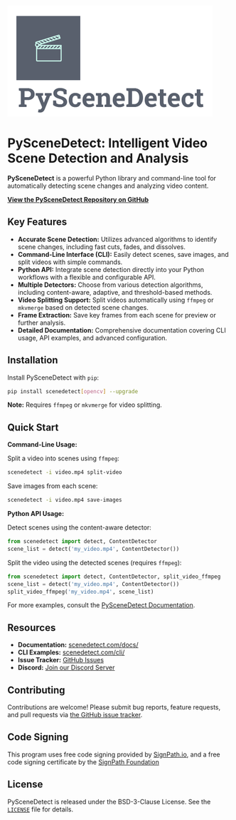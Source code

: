 <!-- PySceneDetect Logo -->
[![PySceneDetect](https://raw.githubusercontent.com/Breakthrough/PySceneDetect/main/website/pages/img/pyscenedetect_logo_small.png)](https://github.com/Breakthrough/PySceneDetect)

# PySceneDetect: Intelligent Video Scene Detection and Analysis

**PySceneDetect** is a powerful Python library and command-line tool for automatically detecting scene changes and analyzing video content.

**[View the PySceneDetect Repository on GitHub](https://github.com/Breakthrough/PySceneDetect)**

## Key Features

*   **Accurate Scene Detection:** Utilizes advanced algorithms to identify scene changes, including fast cuts, fades, and dissolves.
*   **Command-Line Interface (CLI):** Easily detect scenes, save images, and split videos with simple commands.
*   **Python API:**  Integrate scene detection directly into your Python workflows with a flexible and configurable API.
*   **Multiple Detectors:** Choose from various detection algorithms, including content-aware, adaptive, and threshold-based methods.
*   **Video Splitting Support:**  Split videos automatically using `ffmpeg` or `mkvmerge` based on detected scene changes.
*   **Frame Extraction:** Save key frames from each scene for preview or further analysis.
*   **Detailed Documentation:** Comprehensive documentation covering CLI usage, API examples, and advanced configuration.

## Installation

Install PySceneDetect with `pip`:

```bash
pip install scenedetect[opencv] --upgrade
```

**Note:** Requires `ffmpeg` or `mkvmerge` for video splitting.

## Quick Start

**Command-Line Usage:**

Split a video into scenes using `ffmpeg`:

```bash
scenedetect -i video.mp4 split-video
```

Save images from each scene:

```bash
scenedetect -i video.mp4 save-images
```

**Python API Usage:**

Detect scenes using the content-aware detector:

```python
from scenedetect import detect, ContentDetector
scene_list = detect('my_video.mp4', ContentDetector())
```

Split the video using the detected scenes (requires `ffmpeg`):

```python
from scenedetect import detect, ContentDetector, split_video_ffmpeg
scene_list = detect('my_video.mp4', ContentDetector())
split_video_ffmpeg('my_video.mp4', scene_list)
```

For more examples, consult the [PySceneDetect Documentation](https://www.scenedetect.com/docs/).

## Resources

*   **Documentation:** [scenedetect.com/docs/](https://www.scenedetect.com/docs/)
*   **CLI Examples:** [scenedetect.com/cli/](https://www.scenedetect.com/cli/)
*   **Issue Tracker:** [GitHub Issues](https://github.com/Breakthrough/PySceneDetect/issues)
*   **Discord:** [Join our Discord Server](https://discord.gg/H83HbJngk7)

## Contributing

Contributions are welcome!  Please submit bug reports, feature requests, and pull requests via [the GitHub issue tracker](https://github.com/Breakthrough/PySceneDetect/issues).

## Code Signing

This program uses free code signing provided by [SignPath.io](https://signpath.io?utm_source=foundation&utm_medium=github&utm_campaign=PySceneDetect), and a free code signing certificate by the [SignPath Foundation](https://signpath.org?utm_source=foundation&utm_medium=github&utm_campaign=PySceneDetect)

## License

PySceneDetect is released under the BSD-3-Clause License.  See the [`LICENSE`](LICENSE) file for details.